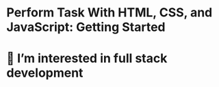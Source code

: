 # Perform Task  With HTML, CSS, and JavaScript: Getting Started

#  👀 I’m interested in full stack development 
